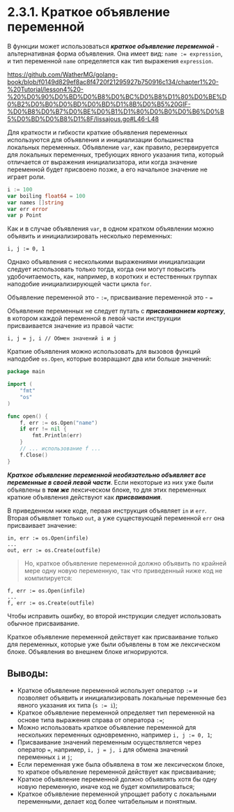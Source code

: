 # 2.3.1. Краткое объявление переменной

В функции может использоваться **_краткое объявление переменной_** - альтернативная форма объявления.
Она имеет вид: `name := expression`, и тип переменной `name` определяется как тип выражения `expression`.

https://github.com/WatherMG/golang-book/blob/f0149d829ef8ac8f4720f21295927b750916c134/chapter1%20-%20Tutorial/lesson4%20-%20%D0%90%D0%BD%D0%B8%D0%BC%D0%B8%D1%80%D0%BE%D0%B2%D0%B0%D0%BD%D0%BD%D1%8B%D0%B5%20GIF-%D0%B8%D0%B7%D0%BE%D0%B1%D1%80%D0%B0%D0%B6%D0%B5%D0%BD%D0%B8%D1%8F/lissajous.go#L46-L48

Для краткости и гибкости краткие объявления переменных используются для объявления и инициализации большинства локальных
переменных. Объявление `var`, как правило, резервируется для локальных переменных, требующих явного указания типа,
который отличается от выражения инициализатора, или когда значение переменной будет присвоено позже, а его начальное
значение не играет роли.

``` go
i := 100
var boiling float64 = 100
var names []string
var err error
var p Point
```

Как и в случае объявления `var`, в одном кратком объявлении можно объявить и инициализировать несколько переменных:

`i, j := 0, 1`

Однако объявления с несколькими выражениями инициализации следует использовать только тогда, когда они могут повысить
удобочитаемость, как, например, в коротких и естественных группах наподобие инициализирующей части цикла `for`.

Объявление переменной это - `:=`, присваивание переменной это - `=`

Объявление переменных не следует путать с **_присваиванием кортежу_**, в котором каждой переменной в левой части
инструкции присваивается значение из правой части:

`i, j = j, i // Обмен значений i и j`

Краткие объявления можно использовать для вызовов функций наподобие `os.Open`, которые возвращают два или больше
значений:

``` go
package main

import (
	"fmt"
	"os"
)

func open() {
	f, err := os.Open("name")
	if err != nil {
		fmt.Println(err)
	}
	// ... использование f ...
	f.Close()
}
```

**_Краткое объявление переменной необязательно объявляет все переменные в своей левой части_**. Если некоторые из них
уже были объявлены в **_том же_** лексическом блоке, то для этих переменных краткие объявления действуют как
**_присваивания_**.

В приведенном ниже коде, первая инструкция объявляет `in` и `err`. Вторая объявляет только `out`, а уже существующей
переменной `err` она присваивает значение:

```
in, err := os.Open(infile)
...
out, err := os.Create(outfile)
```

> Но, краткое объявление переменной должно объявить по крайней мере одну новую переменную, так что приведенный ниже код
> не компилируется:

```
f, err := os.Open(infile)
...
f, err := os.Create(outfile)
```

Чтобы исправить ошибку, во второй инструкции следует использовать обычное присваивание.

Краткое объявление переменной действует как присваивание только для переменных, которые уже были объявлены в том же
лексическом блоке. Объявления во внешнем блоке игнорируются.

## Выводы:

* Краткое объявление переменной использует оператор `:=` и позволяет объявить и инициализировать локальные переменные
  без явного указания их типа (`s := i`);
* Краткое объявление переменной определяет тип переменной на основе типа выражения справа от оператора `:=`;
* Можно использовать краткое объявление переменной для нескольких переменных одновременно, например `i, j := 0, 1`;
* Присваивание значений переменным осуществляется через оператор `=`, например, `i, j = j, i` для обмена значений
  переменных `i` и `j`;
* Если переменная уже была объявлена в том же лексическом блоке, то краткое объявление переменной действует как
  присваивание;
* Краткое объявление переменной должно объявлять хотя бы одну новую переменную, иначе код не будет компилироваться;
* Краткое объявление переменной упрощает работу с локальными переменными, делает код более читабельным и понятным.